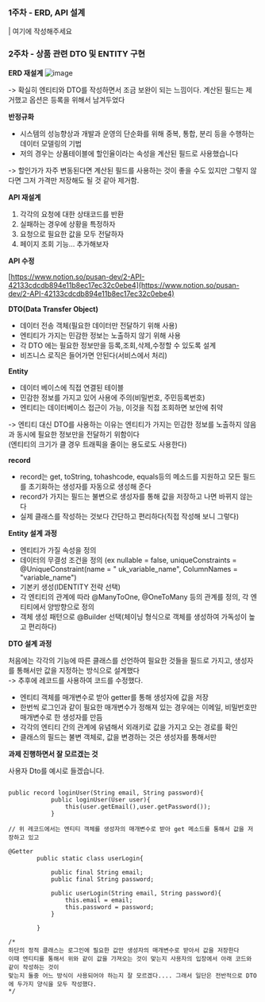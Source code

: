 
### 1주차 - ERD, API 설계
| 여기에 작성해주세요

### 2주차 - 상품 관련 DTO 및 ENTITY 구현


**ERD 재설계**
![image](https://github.com/user-attachments/assets/edab4b0e-b0e0-428f-b087-73115e5e8fc0)


-> 확실히 엔티티와 DTO를 작성하면서 조금 보완이 되는 느낌이다. 계산된 필드는 제거했고 옵션은 등록을 위해서 남겨두었다

**반정규화**

- 시스템의 성능향상과 개발과 운영의 단순화를 위해 중복, 통합, 분리 등을 수행하는 데이터 모델링의 기법
- 저의 경우는 상품테이블에 할인율이라는 속성을 계산된 필드로 사용했습니다

-> 할인가가 자주 변동된다면 계산된 필드를 사용하는 것이 좋을 수도 있지만 그렇지 않다면 그저 가격만 저장해도 될 것 같아 제거함.

**API 재설계**

1. 각각의 요청에 대한 상태코드를 반환   
2. 실패하는 경우에 상황을 특정하자
3. 요청으로 필요한 값을 모두 전달하자   
4. 페이지 조회 기능... 추가해보자   


**API 수정**

[https://www.notion.so/pusan-dev/2-API-42133cdcdb894e11b8ec17ec32c0ebe4](https://www.notion.so/pusan-dev/2-API-42133cdcdb894e11b8ec17ec32c0ebe4)



**DTO(Data Transfer Object)**   
- 데이터 전송 객체(필요한 데이터만 전달하기 위해 사용)   
- 엔티티가 가지는 민감한 정보는 노출하지 않기 위해 사용   
- 각 DTO 에는 필요한 정보만을 등록,조회,삭제,수정할 수 있도록 설계   
- 비즈니스 로직은 들어가면 안된다(서비스에서 처리)      
  
**Entity**   
- 데이터 베이스에 직접 연결된 테이블
- 민감한 정보를 가지고 있어 사용에 주의(비밀번호, 주민등록번호)
- 엔티티는 데이터베이스 접근이 가능, 이것을 직접 조회하면 보안에 취약


-> 엔티티 대신 DTO를 사용하는 이유는 엔티티가 가지는 민감한 정보를 노출하지 않음과 동시에 필요한 정보만을 전달하기 위함이다   
    (엔티티의 크기가 클 경우 트래픽을 줄이는 용도로도 사용한다)   

 **record**    
- record는 get, toString, tohashcode, equals등의 메소드를 지원하고 모든 필드를 초기화하는 생성자를    자동으로 생성해 준다
- record가 가지는 필드는 불변으로 생성자를 통해 값을 저장하고 나면 바뀌지 않는다
- 실제 클래스를 작성하는 것보다 간단하고 편리하다(직접 작성해 보니 그렇다)



**Entity 설계 과정**

- 엔티티가 가질 속성을 정의   
- 데이터의 무결성 조건을 정의 (ex nullable = false, uniqueConstraints = @UniqueConstraint(name = " uk_variable_name", ColumnNames = "variable_name")
- 기본키 생성(IDENTITY 전략 선택)
- 각 엔티티의 관계에 따라 @ManyToOne, @OneToMany 등의 관계를 정의, 각 엔티티에서 양방향으로 정의
- 객체 생성 패턴으로 @Builder 선택(체이닝 형식으로 객체를 생성하여 가독성이 높고 편리하다)

**DTO 설계 과정**

처음에는 각각의 기능에 따른 클래스를 선언하여 필요한 것들을 필드로 가지고, 생성자를 통해서만 값을 지정하는 방식으로 설계했다    
-> 추후에 레코드를 사용하여 코드를 수정했다.  

- 엔티티 객체를 매개변수로 받아 getter를 통해 생성자에 값을 저장
- 한번씩 로그인과 같이 필요한 매개변수가 정해져 있는 경우에는 이메일, 비밀번호만 매개변수로 한 생성자를 만듬  
- 각각의 엔티티 간의 관계에 유념해서 외래키로 값을 가지고 오는 경로를 확인
- 클래스의 필드는 불변 객체로, 값을 변경하는 것은 생성자를 통해서만   

**과제 진행하면서 잘 모르겠는 것** 

사용자 Dto를 예시로 들겠습니다.
```

public record loginUser(String email, String password){
            public loginUser(User user){
                this(user.getEmail(),user.getPassword());
            }

// 위 레코드에서는 엔티티 객체를 생성자의 매개변수로 받아 get 메소드를 통해서 값을 저장하고 있고 

@Getter
        public static class userLogin{

            public final String email;
            public final String password;

            public userLogin(String email, String password){
                this.email = email;
                this.password = password;
            }

        }

/*
하단의 정적 클래스는 로그인에 필요한 값만 생성자의 매개변수로 받아서 값을 저장한다
이때 엔티티를 통해서 위와 같이 값을 가져오는 것이 맞는지 사용자의 입장에서 아래 코드와 같이 작성하는 것이
맞는지 둘중 어느 방식이 사용되어야 하는지 잘 모르겠다.... 그래서 일단은 전반적으로 DTO에 두가지 양식을 모두 작성했다.
*/

```
  


